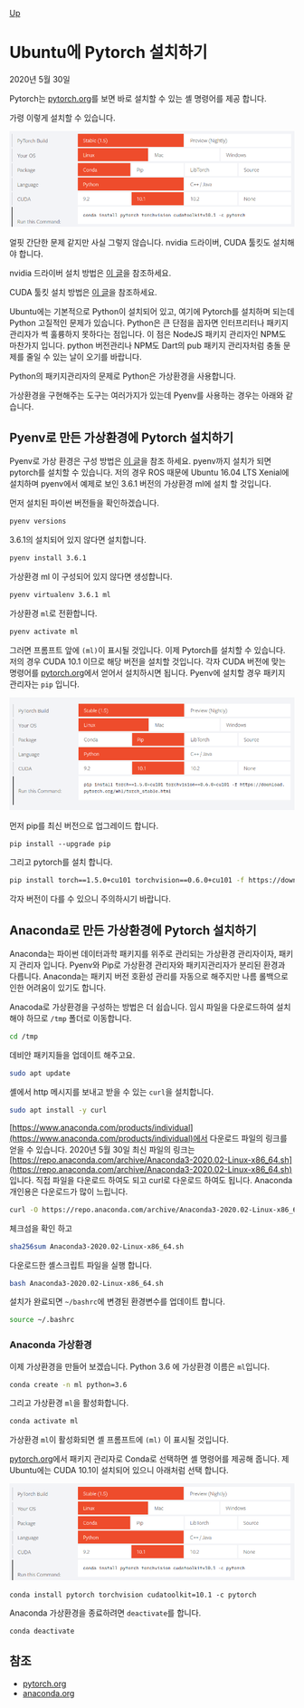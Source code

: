 [Up](index.md)
# Ubuntu에 Pytorch 설치하기

2020년 5월 30일

Pytorch는 [pytorch.org](https://pytorch.org/)를 보면 바로 설치할 수 있는 셸 명령어를 제공 합니다.

가령 이렇게 설치할 수 있습니다.

![image-20200530115309921](installation_of_pytorch_on_ubuntu.assets/image-20200530115309921.png)

얼핏 간단한 문제 같지만 사실 그렇지 않습니다. nvidia 드라이버, CUDA 툴킷도 설치해야 합니다. 

nvidia 드라이버 설치 방법은 [이 글](../linux/installation_of_nvidia_on_ubuntu.md)을 참조하세요.

CUDA 툴킷 설치 방법은 [이 글](../linux/installation_on_cuda_toolkit_on_ubuntu.md)을 참조하세요.

Ubuntu에는 기본적으로 Python이 설치되어 있고, 여기에 Pytorch를 설치하며 되는데 Python 고질적인 문제가 있습니다. Python은 큰 단점을 꼽자면 인터프리터나 패키지관리자가 썩 훌륭하지 못하다는 점입니다. 이 점은 NodeJS 패키지 관리자인 NPM도 마찬가지 입니다. python 버전관리나 NPM도 Dart의 pub 패키지 관리자처럼 충돌 문제를 줄일 수 있는 날이 오기를 바랍니다.

Python의 패키지관리자의 문제로 Python은 가상환경을 사용합니다.

가상환경을 구현해주는 도구는 여러가지가 있는데 Pyenv를 사용하는 경우는 아래와 같습니다.

## Pyenv로 만든 가상환경에 Pytorch 설치하기

Pyenv로 가상 환경은 구성 방법은 [이 글](../python/pyenv.md)을 참조 하세요. pyenv까지 설치가 되면 pytorch를 설치할 수 있습니다. 저의 경우 ROS 때문에 Ubuntu 16.04 LTS Xenial에 설치하며 pyenv에서 예제로 보인 3.6.1 버전의 가상환경 ml에 설치 할 것입니다.

먼저 설치된 파이썬 버전들을 확인하겠습니다.

```sh
pyenv versions
```

3.6.1의 설치되어 있지 않다면 설치합니다.

```sh
pyenv install 3.6.1
```

가상환경 ml 이 구성되어 있지 않다면 생성합니다.

```sh
pyenv virtualenv 3.6.1 ml
```

가상환경 `ml`로 전환합니다.

```sh
pyenv activate ml
```

그러면 프롬프트 앞에 `(ml)`이 표시될 것입니다. 이제 Pytorch를 설치할 수 있습니다. 저의 경우 CUDA 10.1 이므로 해당 버전을 설치할 것입니다. 각자 CUDA 버전에 맞는 명령어를 [pytorch.org](https://pytorch.org/)에서 얻어서 설치하시면 됩니다. Pyenv에 설치할 경우 패키지 관리자는 `pip` 입니다.

![image-20200530130117404](installation_of_pytorch_on_ubuntu.assets/image-20200530130117404.png)

먼저 pip를 최신 버전으로 업그레이드 합니다.

```
pip install --upgrade pip
```

그리고 pytorch를 설치 합니다.

```sh
pip install torch==1.5.0+cu101 torchvision==0.6.0+cu101 -f https://download.pytorch.org/whl/torch_stable.html
```

각자 버전이 다를 수 있으니 주의하시기 바랍니다.

## Anaconda로 만든 가상환경에 Pytorch 설치하기

Anaconda는 파이썬 데이터과학 패키지를 위주로 관리되는 가상환경 관리자이자, 패키지 관리자 입니다. Pyenv와 Pip로 가상환경 관리자와 패키지관리자가 분리된 환경과 다릅니다. Anaconda는 패키지 버전 호환성 관리를 자동으로 해주지만 나름 롤백으로 인한 어려움이 있기도 합니다. 

Anacoda로 가상환경을 구성하는 방법은 더 쉽습니다. 임시 파일을 다운로드하여 설치해야 하므로 `/tmp` 폴더로 이동합니다.

```sh
cd /tmp
```

데비안 패키지들을 업데이트 해주고요.

```sh
sudo apt update
```

셸에서 http 메시지를 보내고 받을 수 있는  `curl`을 설치합니다.

```sh
sudo apt install -y curl
```

[https://www.anaconda.com/products/individual](https://www.anaconda.com/products/individual)에서 다운로드 파일의 링크를 얻을 수 있습니다. 2020년 5월 30일 최신 파일의 링크는 [https://repo.anaconda.com/archive/Anaconda3-2020.02-Linux-x86_64.sh](https://repo.anaconda.com/archive/Anaconda3-2020.02-Linux-x86_64.sh) 입니다. 직접 파일을 다운로드 하여도 되고 curl로 다운로드 하여도 됩니다. Anaconda 개인용은 다운로드가 많이 느립니다.

```sh
curl -O https://repo.anaconda.com/archive/Anaconda3-2020.02-Linux-x86_64.sh
```

체크섬을 확인 하고

```sh
sha256sum Anaconda3-2020.02-Linux-x86_64.sh
```

다운로드한 셸스크립트 파일을 실행 합니다.

```sh
bash Anaconda3-2020.02-Linux-x86_64.sh
```

설치가 완료되면 `~/bashrc`에 변경된 환경변수를 업데이트 합니다.

```sh
source ~/.bashrc
```

### Anaconda 가상환경

이제 가상환경을 만들어 보겠습니다. Python 3.6 에 가상환경 이름은 `ml`입니다.

```sh
conda create -n ml python=3.6
```

그리고 가상환경 `ml`을 활성화합니다.

```sh
conda activate ml
```

가상환경 `ml`이 활성화되면 셸 프롬프트에 `(ml)` 이 표시될 것입니다.

[pytorch.org](https://pytorch.org/)에서 패키지 관리자로 Conda로 선택하면 셸 명령어를 제공해 줍니다. 제 Ubuntu에는 CUDA 10.1이 설치되어 있으니 아래처럼 선택 합니다.

![image-20200530125851300](installation_of_pytorch_on_ubuntu.assets/image-20200530125851300.png)

```
conda install pytorch torchvision cudatoolkit=10.1 -c pytorch
```

Anaconda 가상환경을 종료하려면 `deactivate`를 합니다.

```
conda deactivate
```

## 참조

- [pytorch.org](https://pytorch.org/)
- [anaconda.org](https://anaconda.org/)

